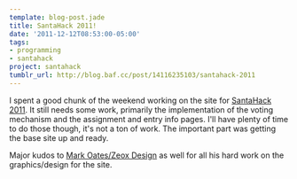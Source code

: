 ```yaml
---
template: blog-post.jade
title: SantaHack 2011!
date: '2011-12-12T08:53:00-05:00'
tags:
- programming
- santahack
project: santahack
tumblr_url: http://blog.baf.cc/post/14116235103/santahack-2011
---
```

I spent a good chunk of the weekend working on the site for [SantaHack 2011](http://www.santahack.net/). It still needs some work, primarily the implementation of the voting mechanism and the assignment and entry info pages. I'll have plenty of time to do those though, it's not a ton of work. The important part was getting the base site up and ready.

Major kudos to [Mark Oates/Zeox Design](http://zeoxdesign.com/) as well for all his hard work on the graphics/design for the site.